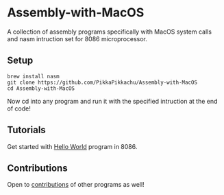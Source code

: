 # Assembly-with-MacOS

A collection of assembly programs specifically with MacOS system calls and nasm intruction set for 8086 microprocessor. 


## Setup 

```
brew install nasm
git clone https://github.com/PikkaPikkachu/Assembly-with-MacOS
cd Assembly-with-MacOS
```

Now cd into any program and run it with the specified intruction at the end of code! 

## Tutorials

Get started with [Hello World](https://github.com/PikkaPikkachu/Assembly-with-MacOS/blob/master/hello-world/hello.asm) program in 8086. 


## Contributions

Open to [contributions](https://github.com/PikkaPikkachu/Assembly-with-MacOS/blob/master/CONTRIBUTING.md) of other programs as well!

